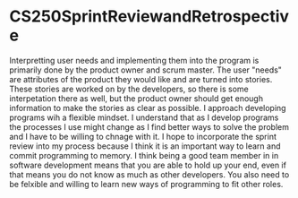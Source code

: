 # CS250SprintReviewandRetrospective

Interpretting user needs and implementing them into the program is primarily done by the product owner and scrum master. The user "needs" are attributes of the product they would like and are turned into stories. These stories are worked on by the developers, so there is some interpetation there as well, but the product owner should get enough information to make the stories as clear as possible. I approach developing programs wih a flexible mindset. I understand that as I develop programs the processes I use might change as I find better ways to solve the problem and I have to be willing to chnage with it. I hope to incorporate the sprint review into my process because I think it is an important way to learn and commit programming to memory. I think being a good team member in in software development means that you are able to hold up your end, even if that means you do not know as much as other developers. You also need to be felxible and willing to learn new ways of programming to fit other roles. 
